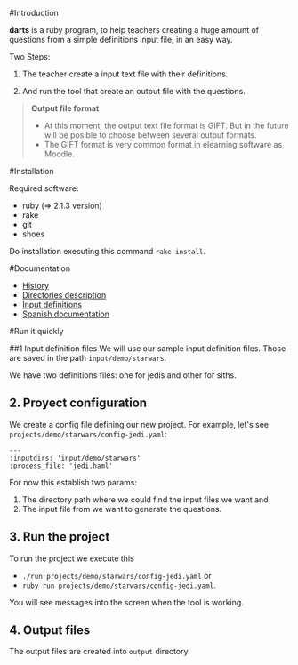 #Introduction

**darts** is a ruby program, to help teachers creating a huge amount 
of questions from a simple definitions input file, in an easy way.

Two Steps:

1. The teacher create a input text file with their definitions.

2. And run the tool that create an output file with the questions.

> **Output file format**
>
> * At this moment, the output text file format is GIFT. But in the
future will be posible to choose between several output formats.
> * The GIFT format is very common format in elearning software as Moodle.

#Installation

Required software:
* ruby (=> 2.1.3 version)
* rake
* git
* shoes

Do installation executing this command `rake install`.

#Documentation
* [History](./docs/en/history.md)
* [Directories description](./docs/en/dirtree.md)
* [Input definitions](./docs/en/inputs.md)
* [Spanish documentation](./doc/es/README.md)


#Run it quickly

##1 Input definition files
We will use our sample input definition files. Those are saved in the 
path `input/demo/starwars`.

We have two definitions files: one for jedis and other for siths.

## 2. Proyect configuration
We create a config file defining our new project. For example, let's 
see `projects/demo/starwars/config-jedi.yaml`:

```
---
:inputdirs: 'input/demo/starwars' 
:process_file: 'jedi.haml'
```

For now this establish two params:

1. The directory path where we could find the input files we want and
2. The input file from we want to generate the questions.

## 3. Run the project

To run the project we execute this
* `./run projects/demo/starwars/config-jedi.yaml` or 
* `ruby run projects/demo/starwars/config-jedi.yaml`.

You will see messages into the screen when the tool is working.

## 4. Output files
The output files are created into `output` directory.

